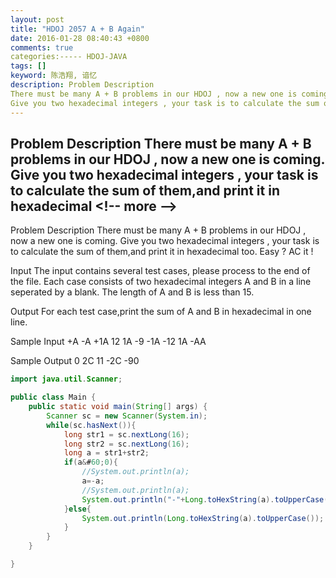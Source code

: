 ```yaml
---
layout: post
title: "HDOJ 2057 A + B Again"
date: 2016-01-28 08:40:43 +0800
comments: true
categories:----- HDOJ-JAVA
tags: []
keyword: 陈浩翔, 谙忆
description: Problem Description 
There must be many A + B problems in our HDOJ , now a new one is coming. 
Give you two hexadecimal integers , your task is to calculate the sum of them,and print it in hexadecimal 
---
```



Problem Description 
There must be many A + B problems in our HDOJ , now a new one is coming. 
Give you two hexadecimal integers , your task is to calculate the sum of them,and print it in hexadecimal
&#60;!-- more --&#62;
----------

Problem Description
There must be many A + B problems in our HDOJ , now a new one is coming.
Give you two hexadecimal integers , your task is to calculate the sum of them,and print it in hexadecimal too.
Easy ? AC it !
 

Input
The input contains several test cases, please process to the end of the file.
Each case consists of two hexadecimal integers A and B in a line seperated by a blank.
The length of A and B is less than 15.
 

Output
For each test case,print the sum of A and B in hexadecimal in one line.

 

Sample Input
+A -A
+1A 12
1A -9
-1A -12
1A -AA
 

Sample Output
0
2C
11
-2C
-90


```java
import java.util.Scanner;

public class Main {
	public static void main(String[] args) {
		Scanner sc = new Scanner(System.in);
		while(sc.hasNext()){
			long str1 = sc.nextLong(16);
			long str2 = sc.nextLong(16);
			long a = str1+str2;
			if(a&#60;0){
				//System.out.println(a);
				a=-a;
				//System.out.println(a);
				System.out.println("-"+Long.toHexString(a).toUpperCase());
			}else{
				System.out.println(Long.toHexString(a).toUpperCase());
			}
		}
	}

}

```